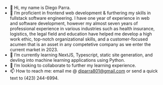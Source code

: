- 👋 Hi, my name is Diego Parra.
- 👀 I’m proficient in frontend web development & furthering my skills in fullstack software engineering. I have one year of experience in web and software development, however my almost seven years of professional experience in various industries such as health insurance, logistics, the legal field and education have helped me develop a high work ethic, top-notch organizational skills, and a customer-focused acumen that is an asset in any competetive company as we enter the current market in 2023.
- 🌱 I’m currently learning NextJS, Typescript, static site generation, and devling into machine learning applications using Python.
- 💞️ I’m looking to collaborate to further my learning experience.
- 📫 How to reach me: email me @ diparra801@gmail.com or send a quick text to (423) 244-6994.

<!---
dparra801/dparra801 is a ✨ special ✨ repository because its `README.md` (this file) appears on your GitHub profile.
You can click the Preview link to take a look at your changes.
--->
